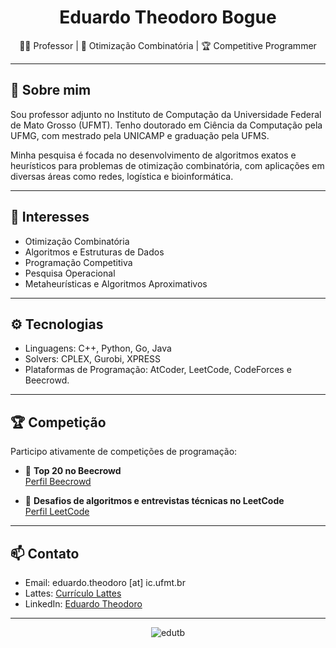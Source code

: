 <h1 align="center">Eduardo Theodoro Bogue</h1>

<p align="center">
  👨‍🏫 Professor | 🧠 Otimização Combinatória | 🏆 Competitive Programmer
</p>

---

## 👋 Sobre mim

Sou professor adjunto no Instituto de Computação da Universidade Federal de Mato Grosso (UFMT). Tenho doutorado em Ciência da Computação pela UFMG, com mestrado pela UNICAMP e graduação pela UFMS.

Minha pesquisa é focada no desenvolvimento de algoritmos exatos e heurísticos para problemas de otimização combinatória, com aplicações em diversas áreas como redes, logística e bioinformática.

---

## 🧠 Interesses

- Otimização Combinatória
- Algoritmos e Estruturas de Dados
- Programação Competitiva
- Pesquisa Operacional
- Metaheurísticas e Algoritmos Aproximativos

---

## ⚙️ Tecnologias

- Linguagens: C++, Python, Go, Java
- Solvers: CPLEX, Gurobi, XPRESS
- Plataformas de Programação: AtCoder, LeetCode, CodeForces e Beecrowd.

---

## 🏆 Competição

Participo ativamente de competições de programação:

- 🥇 **Top 20 no Beecrowd**  
  [Perfil Beecrowd](https://www.beecrowd.com.br/judge/pt/profile/21704)

- 🧩 **Desafios de algoritmos e entrevistas técnicas no LeetCode**  
  [Perfil LeetCode](https://leetcode.com/edutheodoro/)

---

## 📫 Contato

- Email: eduardo.theodoro [at] ic.ufmt.br
- Lattes: [Currículo Lattes](http://lattes.cnpq.br/0756149367801391)
- LinkedIn: [Eduardo Theodoro](https://www.linkedin.com/in/edutheodoro/)

---

<p align="center">
  <img src="https://komarev.com/ghpvc/?username=edutb&label=Profile%20views&color=0e75b6&style=flat" alt="edutb" />
</p>
